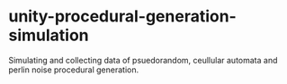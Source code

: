 # unity-procedural-generation-simulation
Simulating and collecting data of psuedorandom, ceullular automata and perlin noise procedural generation.

